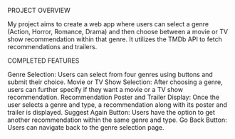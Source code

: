 PROJECT OVERVIEW

My project aims to create a web app where users can select a genre (Action, Horror, Romance, Drama) and then choose between a movie or TV show recommendation within that genre. It utilizes the TMDb API to fetch recommendations and trailers.

COMPLETED FEATURES

Genre Selection: Users can select from four genres using buttons and submit their choice. Movie or TV Show Selection: After choosing a genre, users can further specify if they want a movie or a TV show recommendation. Recommendation Poster and Trailer Display: Once the user selects a genre and type, a recommendation along with its poster and trailer is displayed. Suggest Again Button: Users have the option to get another recommendation within the same genre and type. Go Back Button: Users can navigate back to the genre selection page.
